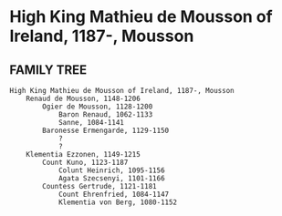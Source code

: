 # 	High King Mathieu de Mousson of Ireland, 1187-, Mousson

## FAMILY TREE 
```
High King Mathieu de Mousson of Ireland, 1187-, Mousson
	Renaud de Mousson, 1148-1206
		Ogier de Mousson, 1128-1200
			Baron Renaud, 1062-1133
			Sanne, 1084-1141
		Baronesse Ermengarde, 1129-1150
			?
			?
	Klementia Ezzonen, 1149-1215
		Count Kuno, 1123-1187
			Colunt Heinrich, 1095-1156
			Agata Szecsenyi, 1101-1166
		Countess Gertrude, 1121-1181
			Count Ehrenfried, 1084-1147
			Klementia von Berg, 1080-1152
```